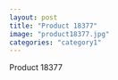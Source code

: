 ```yaml
---
layout: post
title: "Product 18377"
image: "product18377.jpg"
categories: "category1"
---
```

Product 18377
